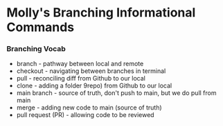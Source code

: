 # Molly's Branching Informational Commands

### Branching Vocab
- branch - pathway between local and remote
- checkout - navigating between branches in terminal
- pull - reconciling diff from Github to our local  
- clone - adding a folder 9repo) from Github to our local
- main branch - source of truth, don't push to main, but we do pull from main
- merge - adding new code to main (source of truth)
 - pull request (PR) - allowing code to be reviewed 
